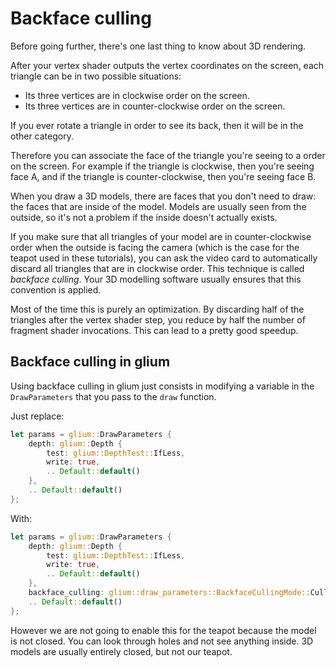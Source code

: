 # Backface culling

Before going further, there's one last thing to know about 3D rendering.

After your vertex shader outputs the vertex coordinates on the screen,
each triangle can be in two possible situations:

 - Its three vertices are in clockwise order on the screen.
 - Its three vertices are in counter-clockwise order on the screen.

If you ever rotate a triangle in order to see its back, then it will be in the other category.

Therefore you can associate the face of the triangle you're seeing to a order on the screen.
For example if the triangle is clockwise, then you're seeing face A, and if the triangle is
counter-clockwise, then you're seeing face B.

When you draw a 3D models, there are faces that you don't need to draw: the faces that are inside
of the model. Models are usually seen from the outside, so it's not a problem if the inside
doesn't actually exists.

If you make sure that all triangles of your model are in counter-clockwise order when the outside
is facing the camera (which is the case for the teapot used in these tutorials), you can ask the
video card to automatically discard all triangles that are in clockwise order. This technique is
called *backface culling*. Your 3D modelling software usually ensures that this convention is
applied.

Most of the time this is purely an optimization. By discarding half of the triangles after the
vertex shader step, you reduce by half the number of fragment shader invocations. This can lead
to a pretty good speedup.

## Backface culling in glium

Using backface culling in glium just consists in modifying a variable in the `DrawParameters` that
you pass to the `draw` function.

Just replace:

```rust
let params = glium::DrawParameters {
    depth: glium::Depth {
        test: glium::DepthTest::IfLess,
        write: true,
        .. Default::default()
    },
    .. Default::default()
};
```

With:

```rust
let params = glium::DrawParameters {
    depth: glium::Depth {
        test: glium::DepthTest::IfLess,
        write: true,
        .. Default::default()
    },
    backface_culling: glium::draw_parameters::BackfaceCullingMode::CullClockwise,
    .. Default::default()
};
```

However we are not going to enable this for the teapot because the model is not closed. You can
look through holes and not see anything inside. 3D models are usually entirely closed, but not
our teapot.
